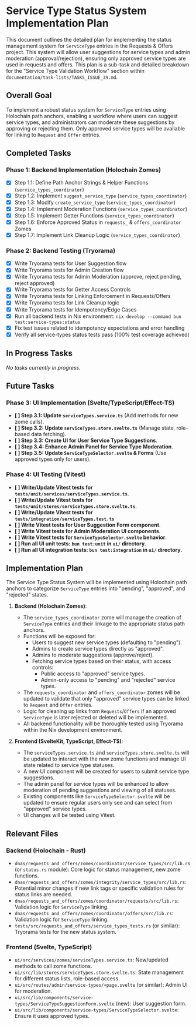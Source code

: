 # Service Type Status System Implementation Plan

This document outlines the detailed plan for implementing the status management system for `ServiceType` entries in the Requests & Offers project. This system will allow user suggestions for service types and admin moderation (approval/rejection), ensuring only approved service types are used in requests and offers. This plan is a sub-task and detailed breakdown for the "Service Type Validation Workflow" section within `documentation/task-lists/TASKS_ISSUE_39.md`.

## Overall Goal

To implement a robust status system for `ServiceType` entries using Holochain path anchors, enabling a workflow where users can suggest service types, and administrators can moderate these suggestions by approving or rejecting them. Only approved service types will be available for linking to `Request` and `Offer` entries.

## Completed Tasks

### Phase 1: Backend Implementation (Holochain Zomes)

- [x] Step 1.1: Define Path Anchor Strings & Helper Functions (`service_types_coordinator`)
- [x] Step 1.2: Implement `suggest_service_type` (`service_types_coordinator`)
- [x] Step 1.3: Modify `create_service_type` (`service_types_coordinator`)
- [x] Step 1.4: Implement Moderation Functions (`service_types_coordinator`)
- [x] Step 1.5: Implement Getter Functions (`service_types_coordinator`)
- [x] Step 1.6: Enforce Approved Status in `requests_` & `offers_coordinator` Zomes
- [x] Step 1.7: Implement Link Cleanup Logic (`service_types_coordinator`)

### Phase 2: Backend Testing (Tryorama)

- [x] Write Tryorama tests for User Suggestion flow
- [x] Write Tryorama tests for Admin Creation flow
- [x] Write Tryorama tests for Admin Moderation (approve, reject pending, reject approved)
- [x] Write Tryorama tests for Getter Access Controls
- [x] Write Tryorama tests for Linking Enforcement in Requests/Offers
- [x] Write Tryorama tests for Link Cleanup logic
- [x] Write Tryorama tests for Idempotency/Edge Cases
- [x] Run all backend tests in Nix environment: `nix develop --command bun test:service-types:status`
- [x] Fix test issues related to idempotency expectations and error handling
- [x] Verify all service-types status tests pass (100% test coverage achieved)

## In Progress Tasks

_No tasks currently in progress._

## Future Tasks

### Phase 3: UI Implementation (Svelte/TypeScript/Effect-TS)

- **[ ] Step 3.1: Update `serviceTypes.service.ts`** (Add methods for new zome calls).
- **[ ] Step 3.2: Update `serviceTypes.store.svelte.ts`** (Manage state, role-based data fetching).
- **[ ] Step 3.3: Create UI for User Service Type Suggestions**.
- **[ ] Step 3.4: Enhance Admin Panel for Service Type Moderation**.
- **[ ] Step 3.5: Update `ServiceTypeSelector.svelte` & Forms** (Use approved types only for users).

### Phase 4: UI Testing (Vitest)

- **[ ] Write/Update Vitest tests for `tests/unit/services/serviceTypes.service.ts`**.
- **[ ] Write/Update Vitest tests for `tests/unit/stores/serviceTypes.store.svelte.ts`**.
- **[ ] Write/Update Vitest tests for `tests/integration/serviceTypes.test.ts`**
- **[ ] Write Vitest tests for User Suggestion Form component**.
- **[ ] Write Vitest tests for Admin Moderation UI components**.
- **[ ] Write Vitest tests for `ServiceTypeSelector.svelte` behavior**.
- **[ ] Run all UI unit tests: `bun test:unit` in `ui/` directory.**
- **[ ] Run all UI integration tests: `bun test:integration` in `ui/` directory.**

## Implementation Plan

The Service Type Status System will be implemented using Holochain path anchors to categorize `ServiceType` entries into "pending", "approved", and "rejected" states.

1.  **Backend (Holochain Zomes)**:

    - The `service_types_coordinator` zome will manage the creation of `ServiceType` entries and their linkage to the appropriate status path anchors.
    - Functions will be exposed for:
      - Users to suggest new service types (defaulting to "pending").
      - Admins to create service types directly as "approved".
      - Admins to moderate suggestions (approve/reject).
      - Fetching service types based on their status, with access controls:
        - Public access to "approved" service types.
        - Admin-only access to "pending" and "rejected" service types.
    - The `requests_coordinator` and `offers_coordinator` zomes will be updated to validate that only "approved" service types can be linked to `Request` and `Offer` entries.
    - Logic for cleaning up links from `Requests`/`Offers` if an approved `ServiceType` is later rejected or deleted will be implemented.
    - All backend functionality will be thoroughly tested using Tryorama within the Nix development environment.

2.  **Frontend (SvelteKit, TypeScript, Effect-TS)**:
    - The `serviceTypes.service.ts` and `serviceTypes.store.svelte.ts` will be updated to interact with the new zome functions and manage UI state related to service type statuses.
    - A new UI component will be created for users to submit service type suggestions.
    - The admin panel for service types will be enhanced to allow moderation of pending suggestions and viewing of all statuses.
    - Existing components like `ServiceTypeSelector.svelte` will be updated to ensure regular users only see and can select from "approved" service types.
    - UI changes will be tested using Vitest.

## Relevant Files

### Backend (Holochain - Rust)

- `dnas/requests_and_offers/zomes/coordinator/service_types/src/lib.rs` (or `status.rs` module): Core logic for status management, new zome functions.
- `dnas/requests_and_offers/zomes/integrity/service_types/src/lib.rs`: Potential minor changes if new link tags or specific validation rules for status links are needed.
- `dnas/requests_and_offers/zomes/coordinator/requests/src/lib.rs`: Validation logic for `ServiceType` linking.
- `dnas/requests_and_offers/zomes/coordinator/offers/src/lib.rs`: Validation logic for `ServiceType` linking.
- `tests/src/requests_and_offers/service_types_tests.rs` (or similar): Tryorama tests for the new status system.

### Frontend (Svelte, TypeScript)

- `ui/src/services/zomes/serviceTypes.service.ts`: New/updated methods to call zome functions.
- `ui/src/lib/stores/serviceTypes.store.svelte.ts`: State management for different status lists, role-based access.
- `ui/src/routes/admin/service-types/+page.svelte` (or similar): Admin UI for moderation.
- `ui/src/lib/components/service-types/ServiceTypeSuggestionForm.svelte` (new): User suggestion form.
- `ui/src/lib/components/service-types/ServiceTypeSelector.svelte`: Ensure it uses approved types.

